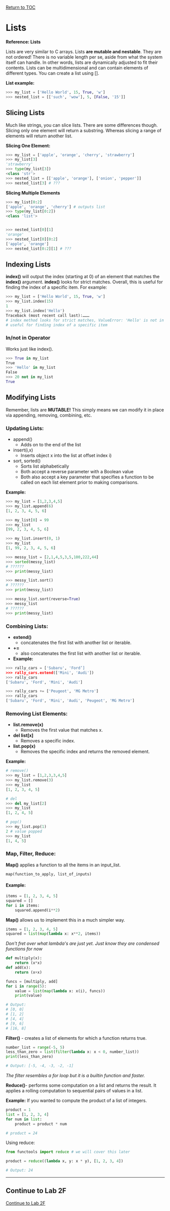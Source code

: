<a href="https://github.com/CyberTrainingUSAF/07-Python-Programming/blob/master/00-Table-of-Contents.md" rel="Return to TOC"> Return to TOC </a>

# Lists

**Reference: Lists**

Lists are very similar to C arrays. Lists **are mutable and nestable**. They are not ordered! There is no variable length per se, aside from what the system itself can handle. In other words, lists are dynamically adjusted to fit their contents. Lists can be multidimensional and can contain elements of different types. You can create a list using \[\].

**List example:**

```python
>>> my_list = ['Hello World', 15, True, 'w']​
>>> nested_list = [['such', 'wow'], 5, [False, '15']]​
```

## Slicing Lists

Much like strings, you can slice lists. There are some differences though. Slicing only one element will return a substring. Whereas slicing a range of elements will return another list.

**Slicing One Element:**

```python
>>> my_list = ['apple', 'orange', 'cherry', 'strawberry']​
>>> my_list[3]​
'strawberry'​
>>> type(my_list[3])
<class 'str'>
>>> nested_list = [['apple', 'orange'], ['onion', 'pepper']]​
>>> nested_list[3] # ???​
```

**Slicing Multiple Elements**

```python
>>> my_list[0:2]
['apple', 'orange', 'cherry'] # outputs list
>>> type(my_list[0:2])
<class 'list'>


>>> nested_list[0][1]​
'orange'​
>>> nested_list[0][0:2]​
['apple', 'orange']​
>>> nested_list[0:2][1] # ???​
```

## Indexing Lists

**index\(\)** will output the index (starting at 0) of an element that matches the **index\(\)** argument. **index\(\)** looks for strict matches. Overall, this is useful for finding the index of a specific item. For example:

```python
>>> my_list = ['Hello World', 15, True, 'w']​
>>> my_list.index(15)​
1​
>>> my_list.index('Hello')​
Traceback (most recent call last):………​
# index method looks for strict matches​, ValueError: 'Hello' is not in list
# useful for finding index of a specific item
```

### In/not in Operator

Works just like index\(\).

```python
>>> True in my_list​
True​
>>> 'Hello' in my_list​
False​
>>> 20 not in my_list​
True
```

## Modifying Lists

Remember, lists are **MUTABLE!** This simply means we can modify it in place via appending, removing, combining, etc.

### Updating Lists:

* append\(\)
  * Adds on to the end of the list​
* insert\(i,x\)​
  * Inserts object x into the list at offset index i\)​
* sort, sorted\(\)​
  * Sorts list alphabetically​
  * Both accept a reverse parameter with a Boolean value​
  * Both also accept a key parameter that specifies a function to be called on each list element prior to making comparisons.​

**Example:**

```python
>>> my_list = [1,2,3,4,5]​
>>> my_list.append(6)​
[1, 2, 3, 4, 5, 6]​

>>> my_list[0] = 99​
>>> my_list​
[99, 2, 3, 4, 5, 6]​

>>> my_list.insert(0, 1)​
>>> my_list​
[1, 99, 2, 3, 4, 5, 6]​

>>> messy_list = [2,1,4,5,3,5,100,222,44]​
>>> sorted(messy_list)​
# ??????​
>>> print(messy_list)

>>> messy_list.sort()
# ??????
>>> print(messy_list)

>>> messy_list.sort(reverse=True)​
>>> messy_list​
# ??????​
>>> print(messy_list)
```

### Combining Lists:

* **extend\(\)​**
  * concatenates the first list with another list or iterable.​
* **+=​**
  * also concatenates the first list with another list or iterable.​
* **Example:**

```python
>>> rally_cars = ['Subaru', 'Ford’]​
>>> rally_cars.extend(['Mini', 'Audi'])​
>>> rally_cars​
['Subaru', 'Ford', 'Mini', 'Audi']​

>>> rally_cars += ['Peugeot', 'MG Metro']​
>>> rally_cars​
['Subaru', 'Ford', 'Mini', 'Audi', 'Peugeot', 'MG Metro']​
```

### Removing List Elements:

* **list.remove\(x\)​**
  * Removes the first value that matches x.​
* **del list\[x\]​**
  * Removes a specific index.​
* **list.pop\(x\)​**
  * Removes the specific index and returns the removed element.​

**Example:**

```python
# remove()​
>>> my_list = [1,2,3,3,4,5]​
>>> my_list.remove(3)​
>>> my_list​
[1, 2, 3, 4, 5]​

# del​
>>> del my_list[2]​
>>> my_list​
[1, 2, 4, 5]​

# pop()​
>>> my_list.pop(1)​
2 # value popped​
>>> my_list​
[1, 4, 5]​
```

### Map, Filter, Reduce:

**Map\(\)** applies a function to all the items in an input\_list.

```text
map(function_to_apply, list_of_inputs)
```

#### Example:

```python
items = [1, 2, 3, 4, 5]
squared = []
for i in items:
    squared.append(i**2)
```

**Map\(\)** allows us to implement this in a much simpler way.

```python
items = [1, 2, 3, 4, 5]
squared = list(map(lambda x: x**2, items))
```

_Don't fret over what lambda's are just yet. Just know they are condensed functions for now_

```python
def multiply(x):
    return (x*x)
def add(x):
    return (x+x)

funcs = [multiply, add]
for i in range(5):
    value = list(map(lambda x: x(i), funcs))
    print(value)

# Output:
# [0, 0]
# [1, 2]
# [4, 4]
# [9, 6]
# [16, 8]
```

**Filter\(\)** - creates a list of elements for which a function returns true.

```python
number_list = range(-5, 5)
less_than_zero = list(filter(lambda x: x < 0, number_list))
print(less_than_zero)

# Output: [-5, -4, -3, -2, -1]
```

_The filter resembles a for loop but it is a builtin function and faster._

**Reduce\(\)**- performs some computation on a list and returns the result. It applies a rolling computation to sequential pairs of values in a list.

**Example:** If you wanted to compute the product of a list of integers.

```python
product = 1
list = [1, 2, 3, 4]
for num in list:
    product = product * num

# product = 24
```

Using reduce:

```python
from functools import reduce # we will cover this later

product = reduce((lambda x, y: x * y), [1, 2, 3, 4])

# Output: 24
```  

---

## Continue to Lab 2F

<a href="https://github.com/CyberTrainingUSAF/07-Python-Programming/blob/master/02_Data_Types/lab2f.md" > Continue to Lab 2F </a>
